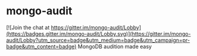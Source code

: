 # mongo-audit

[![Join the chat at https://gitter.im/mongo-audit/Lobby](https://badges.gitter.im/mongo-audit/Lobby.svg)](https://gitter.im/mongo-audit/Lobby?utm_source=badge&utm_medium=badge&utm_campaign=pr-badge&utm_content=badge)
MongoDB audition made easy
